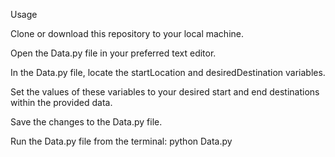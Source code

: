 Usage

Clone or download this repository to your local machine.

Open the Data.py file in your preferred text editor.

In the Data.py file, locate the startLocation and desiredDestination variables.

Set the values of these variables to your desired start and end destinations within the provided data.

Save the changes to the Data.py file.

Run the Data.py file from the terminal:
python Data.py
